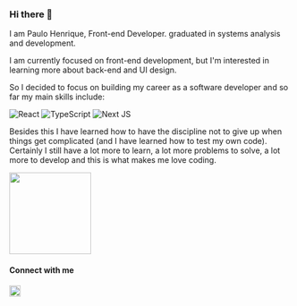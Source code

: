 ### Hi there 👋
I am Paulo Henrique, Front-end Developer. graduated in systems analysis and development.

I am currently focused on front-end development, but I'm interested in learning more about back-end and UI design.

So I decided to focus on building my career as a software developer and so far my main skills include:

![React](https://img.shields.io/badge/ReactJS-05122A?.svg?style=flate&logo=react&logoColor=0098d4)
![TypeScript](https://img.shields.io/badge/TypeScript-05122A?.svg?style=flate&logo=typescript&logoColor=0248b8)
![Next JS](https://img.shields.io/badge/NextJS-05122A?style=flate&logo=next.js&logoColor=0d0d0d)  


Besides this I have learned how to have the discipline not to give up when things get complicated (and I have learned how to test my own code). Certainly I still have a lot more to learn, a lot more problems to solve, a lot more to develop and this is what makes me love coding.

<div  align="left">
  <img  height="146em" src="https://github-readme-stats.vercel.app/api?username=phpaulohenrique&count_private=true&show_icons=true&theme=github_dark"/>  
</div>

#### Connect with me
  
<a    href="https://www.linkedin.com/in/paulo-henrique-857965187/" target="_blank">
  <img height="20px" src="https://img.shields.io/badge/-Paulo Henrique-05122A?style=flate&logo=Linkedin&logoColor=FFF"/>
</a>

 

  

  
  
  
  

